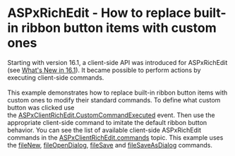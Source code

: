 # ASPxRichEdit - How to replace built-in ribbon button items with custom ones


<p>Starting with version 16.1, a client-side API was introduced for ASPxRichEdit (see <a href="https://www.devexpress.com/Subscriptions/New-2016-1.xml#aspnet">What's New in 16.1</a>). It became possible to perform actions by executing client-side commands.<br><br>This example demonstrates how to replace built-in ribbon button items with custom ones to modify their standard commands. To define what custom button was clicked use the <a href="https://documentation.devexpress.com/AspNet/DevExpress.Web.ASPxRichEdit.Scripts.ASPxClientRichEdit.CustomCommandExecuted.event">ASPxClientRichEdit.CustomCommandExecuted</a> event. Then use the appropriate client-side command to imitate the default ribbon button behavior. You can see the list of available client-side ASPxRichEdit commands in the <a href="https://documentation.devexpress.com/AspNet/DevExpress.Web.ASPxRichEdit.Scripts.RichEditCommands.members">ASPxClientRichEdit.commands</a> topic. This example uses the <a href="https://documentation.devexpress.com/AspNet/DevExpress.Web.ASPxRichEdit.Scripts.RichEditCommands.fileNew.property">fileNew</a>, <a href="https://documentation.devexpress.com/AspNet/DevExpress.Web.ASPxRichEdit.Scripts.RichEditCommands.fileOpenDialog.property">fileOpenDialog</a>, <a href="https://documentation.devexpress.com/AspNet/DevExpress.Web.ASPxRichEdit.Scripts.RichEditCommands.fileSave.property">fileSave</a> and <a href="https://documentation.devexpress.com/AspNet/DevExpress.Web.ASPxRichEdit.Scripts.RichEditCommands.fileSaveAsDialog.property">fileSaveAsDialog</a> commands.</p>

<br/>


